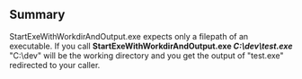 ## Summary

StartExeWithWorkdirAndOutput.exe expects only a filepath of an executable. If you call __StartExeWithWorkdirAndOutput.exe *C:\dev\test.exe*__ "C:\dev\" will be the working directory and you get the output of "test.exe" redirected to your caller.
